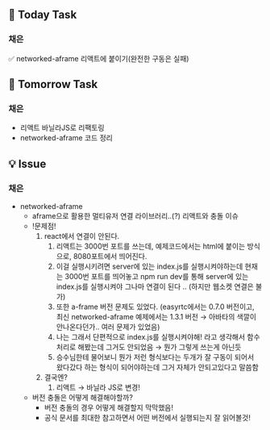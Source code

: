 ## 📢 Today Task

### 채은

✅ networked-aframe 리액트에 붙이기(완전한 구동은 실패)



## 🚀 Tomorrow Task

### 채은

- 리액트 바닐라JS로 리팩토링
- networked-aframe 코드 정리

## 💡 Issue

### 채은

- networked-aframe
  - aframe으로 활용한 멀티유저 연결 라이브러리..(?) 리액트와 충돌 이슈
  - !문제점!
    1. react에서 연결이 안된다.
       1. 리액트는 3000번 포트를 쓰는데, 예제코드에서는 html에 붙이는 방식으로, 8080포트에서 띄어진다.
       2. 이걸 실행시키려면 server에 있는 index.js를 실행시켜야하는데 현재는 3000번 포트를 띄어놓고 npm run dev를 통해 server에 있는 index.js를 실행시켜야 그나마 연결이 된다 .. (하지만 웹소켓 연결은 불가)
       3. 또한 a-frame 버전 문제도 있었다. (easyrtc에서는 0.7.0 버전이고, 최신 networked-aframe 예제에서는 1.3.1 버전 → 아바타의 색깔이 안나온다던가.. 여러 문제가 있었음)
       4. 나는 그래서 단편적으로 index.js를 실행시켜야해! 라고 생각해서 함수처리로 해봤는데 그거도 안되었음 → 뭔가 그렇게 쓰는게 아닌듯
       5. 승수님한테 물어보니 뭔가 저런 형식보다는 두개가 잘 구동이 되어서 왔다갔다 하는 형식이 되어야하는데 그거 자체가 안되고있다고 말씀함
    2. 결국엔?
       1. 리액트 → 바닐라 JS로 변경!
  - 버전 충돌은 어떻게 해결해야할까?
    - 버전 충돌의 경우 어떻게 해결할지 막막했음!
    - 공식 문서를 최대한 참고하면서 어떤 버전에서 실행되는지 잘 읽어볼것!
